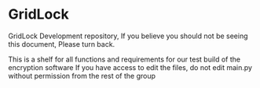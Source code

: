 # GridLock
GridLock Development repository,
If you believe you should not be seeing this document, Please turn back.

This is a shelf for all functions and requirements for our test build of the encryption software
If you have access to edit the files, do not edit main.py without permission from the rest of the group
